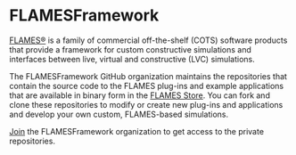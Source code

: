 # FLAMESFramework

[FLAMES®](https://flamesframework.com) is a family of commercial off-the-shelf (COTS) software products that provide a framework for custom constructive simulations and interfaces between live, virtual and constructive (LVC) simulations.

The FLAMESFramework GitHub organization maintains the repositories that contain the source code to the FLAMES plug-ins and example applications that are available in binary form in the [FLAMES Store](https://store.flamesframework.com). You can fork and clone these repositories to modify or create new plug-ins and applications and develop your own custom, FLAMES-based simulations.

[Join](http://flamesframework.com/join-flamesframework-github) the FLAMESFramework organization to get access to the private repositories.
